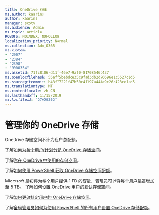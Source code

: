 ```yaml
---
title: OneDrive 存储
ms.author: kaarins
author: kaarins
manager: scotv
ms.audience: Admin
ms.topic: article
ROBOTS: NOINDEX, NOFOLLOW
localization_priority: Normal
ms.collection: Adm_O365
ms.custom:
- "2007"
- "2384"
- "2398"
- "9000354"
ms.assetid: 71fc8106-d11f-46e7-9af0-81708546c437
ms.openlocfilehash: 55aff5bebdce35c9fad3db2d56696e1b5527c1d5
ms.sourcegitcommit: b43f77221f47b50c41197a448a9c26c423ce1ad5
ms.translationtype: MT
ms.contentlocale: zh-CN
ms.lasthandoff: 11/15/2019
ms.locfileid: "37658283"
---
```

# <a name="manage-your-onedrive-storage"></a>管理你的 OneDrive 存储

OneDrive 存储空间不计为租户总配额。 

了解[如何为每个用户/计划分配 OneDrive 存储空间](https://docs.microsoft.com/office365/servicedescriptions/onedrive-for-business-service-description?redirectedfrom=MSDN#storage-space-per-user)。

了解[你在 OneDrive 中使用的存储空间](https://support.office.com/article/manage-your-onedrive-for-business-storage-31519161-059c-4764-b6f8-f5cd29f7fe68)。

了解[如何使用 PowerShell 获取 OneDrive 存储空间配额](https://gallery.technet.microsoft.com/scriptcenter/OneDrive-for-Business-0cb45614)。

Microsoft 最初将为每个用户提供 1 TB 的容量，管理员可以将每个用户最高增加至 5 TB。 了解如何[设置 OneDrive 用户的默认存储空间](https://docs.microsoft.com/onedrive/set-default-storage-space)。

了解[如何更改特定用户的 OneDrive 存储空间](https://docs.microsoft.com/onedrive/change-user-storage)。

了解[全局管理员如何为使用 PowerShell 的所有用户设置 OneDrive 存储配额](https://gallery.technet.microsoft.com/office/How-to-set-OneDrive-for-8b61365b)。
  
